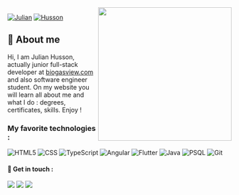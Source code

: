 <img align="right" width="300" src="https://i2.wp.com/allhtaccess.info/wp-content/uploads/2018/03/programming.gif?fit=1281%2C716&ssl=1" />

[![Julian](https://img.shields.io/badge/Julian%20-%23323330.svg?&style=for-the-badge&logo=badges&logoColor=black&color=0000FF)](https://github.com/iuricode/README-template/blob/main/badges/badges.md)
[![Husson](https://img.shields.io/badge/husson%20-%23323330.svg?&style=for-the-badge&logo=cards%20estrelas&logoColor=black&color=FFFF00)](https://github.com/iuricode/README-template/blob/main/README-cards-stars/cards-stars.md)

## 👨 About me
<p>Hi, I am Julian Husson, actually junior full-stack developer at <a href="https://biogasview.com">biogasview.com</a> and also software engineer student. 
On my website you will learn all about me and what I do : degrees, certificates, skills. Enjoy !</p>

### My favorite technologies :
![HTML5](https://img.shields.io/badge/-HTML5-333333?style=flat&logo=HTML5)
![CSS](https://img.shields.io/badge/-CSS-333333?style=flat&logo=CSS3&logoColor=1572B6)
![TypeScript](https://img.shields.io/badge/-TypeScript-333333?style=flat&logo=typescript&logoColor=00599C)
![Angular](https://img.shields.io/badge/-Angular-333333?style=flat&logo=angular&logoColor=dd1b16)
![Flutter](https://img.shields.io/badge/-Flutter-333333?style=flat&logo=flutter)
![Java](https://img.shields.io/badge/-Java-333333?style=flat&logo=Java&logoColor=007396)
![PSQL](https://img.shields.io/badge/-PostgreSQL-333333?style=flat&logo=postgresql)
![Git](https://img.shields.io/badge/-Git-333333?style=flat&logo=Git)

#### 📲 Get in touch :
<p align="left">
 <a href="mailto:husson.j@yahoo.com" alt="Yahoo">
  <img src="https://img.shields.io/badge/-Yahoo-430297?style=flat-square&labelColor=430297&logo=yahoo&logoColor=white&link=husson.j@yahoo.com" /></a>
  
<a href="https://www.linkedin.com/in/julian-husson-692067152/" alt="Linkedin">
  <img src="https://img.shields.io/badge/-Linkedin-0e76a8?style=flat-square&logo=Linkedin&logoColor=white&link=https://www.linkedin.com/in/julian-husson-692067152/" /></a>

  <a href="https://codepen.io/Julianh1805" alt="Instagram">
  <img src="https://img.shields.io/badge/-Codepen-grey?style=flat-square&labelColor=grey&logo=codepen&logoColor=white&link=https://codepen.io/Julianh1805"/></a>
</p>

